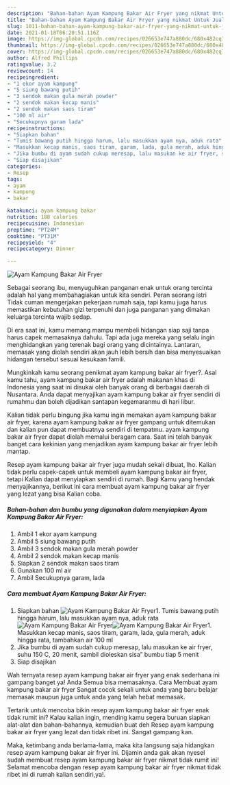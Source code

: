 ```yaml
---
description: "Bahan-bahan Ayam Kampung Bakar Air Fryer yang nikmat Untuk Jualan"
title: "Bahan-bahan Ayam Kampung Bakar Air Fryer yang nikmat Untuk Jualan"
slug: 1011-bahan-bahan-ayam-kampung-bakar-air-fryer-yang-nikmat-untuk-jualan
date: 2021-01-18T06:20:51.116Z
image: https://img-global.cpcdn.com/recipes/026653e747a880dc/680x482cq70/ayam-kampung-bakar-air-fryer-foto-resep-utama.jpg
thumbnail: https://img-global.cpcdn.com/recipes/026653e747a880dc/680x482cq70/ayam-kampung-bakar-air-fryer-foto-resep-utama.jpg
cover: https://img-global.cpcdn.com/recipes/026653e747a880dc/680x482cq70/ayam-kampung-bakar-air-fryer-foto-resep-utama.jpg
author: Alfred Phillips
ratingvalue: 3.2
reviewcount: 14
recipeingredient:
- "1 ekor ayam kampung"
- "5 siung bawang putih"
- "3 sendok makan gula merah powder"
- "2 sendok makan kecap manis"
- "2 sendok makan saos tiram"
- "100 ml air"
- "Secukupnya garam lada"
recipeinstructions:
- "Siapkan bahan"
- "Tumis bawang putih hingga harum, lalu masukkan ayam nya, aduk rata"
- "Masukkan kecap manis, saos tiram, garam, lada, gula merah, aduk hingga rata, tambahkan air 100 ml"
- "Jika bumbu di ayam sudah cukup meresap, lalu masukan ke air fryer, suhu 150 C, 20 menit, sambil dioleskan sisa” bumbu tiap 5 menit"
- "Siap disajikan"
categories:
- Resep
tags:
- ayam
- kampung
- bakar

katakunci: ayam kampung bakar 
nutrition: 188 calories
recipecuisine: Indonesian
preptime: "PT24M"
cooktime: "PT31M"
recipeyield: "4"
recipecategory: Dinner

---
```



![Ayam Kampung Bakar Air Fryer](https://img-global.cpcdn.com/recipes/026653e747a880dc/680x482cq70/ayam-kampung-bakar-air-fryer-foto-resep-utama.jpg)

Sebagai seorang ibu, menyuguhkan panganan enak untuk orang tercinta adalah hal yang membahagiakan untuk kita sendiri. Peran seorang istri Tidak cuman mengerjakan pekerjaan rumah saja, tapi kamu juga harus memastikan kebutuhan gizi terpenuhi dan juga panganan yang dimakan keluarga tercinta wajib sedap.

Di era  saat ini, kamu memang mampu membeli hidangan siap saji tanpa harus capek memasaknya dahulu. Tapi ada juga mereka yang selalu ingin menghidangkan yang terenak bagi orang yang dicintainya. Lantaran, memasak yang diolah sendiri akan jauh lebih bersih dan bisa menyesuaikan hidangan tersebut sesuai kesukaan famili. 



Mungkinkah kamu seorang penikmat ayam kampung bakar air fryer?. Asal kamu tahu, ayam kampung bakar air fryer adalah makanan khas di Indonesia yang saat ini disukai oleh banyak orang di berbagai daerah di Nusantara. Anda dapat menyajikan ayam kampung bakar air fryer sendiri di rumahmu dan boleh dijadikan santapan kegemaranmu di hari libur.

Kalian tidak perlu bingung jika kamu ingin memakan ayam kampung bakar air fryer, karena ayam kampung bakar air fryer gampang untuk ditemukan dan kalian pun dapat membuatnya sendiri di tempatmu. ayam kampung bakar air fryer dapat diolah memalui beragam cara. Saat ini telah banyak banget cara kekinian yang menjadikan ayam kampung bakar air fryer lebih mantap.

Resep ayam kampung bakar air fryer juga mudah sekali dibuat, lho. Kalian tidak perlu capek-capek untuk membeli ayam kampung bakar air fryer, tetapi Kalian dapat menyiapkan sendiri di rumah. Bagi Kamu yang hendak menyajikannya, berikut ini cara membuat ayam kampung bakar air fryer yang lezat yang bisa Kalian coba.

<!--inarticleads1-->

##### Bahan-bahan dan bumbu yang digunakan dalam menyiapkan Ayam Kampung Bakar Air Fryer:

1. Ambil 1 ekor ayam kampung
1. Ambil 5 siung bawang putih
1. Ambil 3 sendok makan gula merah powder
1. Ambil 2 sendok makan kecap manis
1. Siapkan 2 sendok makan saos tiram
1. Gunakan 100 ml air
1. Ambil Secukupnya garam, lada




<!--inarticleads2-->

##### Cara membuat Ayam Kampung Bakar Air Fryer:

1. Siapkan bahan
<img src="https://img-global.cpcdn.com/steps/e38508c287a9f48a/160x128cq70/ayam-kampung-bakar-air-fryer-langkah-memasak-1-foto.jpg" alt="Ayam Kampung Bakar Air Fryer">1. Tumis bawang putih hingga harum, lalu masukkan ayam nya, aduk rata
<img src="https://img-global.cpcdn.com/steps/04b31fbe67851b3c/160x128cq70/ayam-kampung-bakar-air-fryer-langkah-memasak-2-foto.jpg" alt="Ayam Kampung Bakar Air Fryer"><img src="https://img-global.cpcdn.com/steps/a6bf536dcf8ffa9a/160x128cq70/ayam-kampung-bakar-air-fryer-langkah-memasak-2-foto.jpg" alt="Ayam Kampung Bakar Air Fryer">1. Masukkan kecap manis, saos tiram, garam, lada, gula merah, aduk hingga rata, tambahkan air 100 ml
1. Jika bumbu di ayam sudah cukup meresap, lalu masukan ke air fryer, suhu 150 C, 20 menit, sambil dioleskan sisa” bumbu tiap 5 menit
1. Siap disajikan




Wah ternyata resep ayam kampung bakar air fryer yang enak sederhana ini gampang banget ya! Anda Semua bisa memasaknya. Cara Membuat ayam kampung bakar air fryer Sangat cocok sekali untuk anda yang baru belajar memasak maupun juga untuk anda yang telah hebat memasak.

Tertarik untuk mencoba bikin resep ayam kampung bakar air fryer enak tidak rumit ini? Kalau kalian ingin, mending kamu segera buruan siapkan alat-alat dan bahan-bahannya, kemudian buat deh Resep ayam kampung bakar air fryer yang lezat dan tidak ribet ini. Sangat gampang kan. 

Maka, ketimbang anda berlama-lama, maka kita langsung saja hidangkan resep ayam kampung bakar air fryer ini. Dijamin anda gak akan nyesel sudah membuat resep ayam kampung bakar air fryer nikmat tidak rumit ini! Selamat mencoba dengan resep ayam kampung bakar air fryer nikmat tidak ribet ini di rumah kalian sendiri,ya!.

